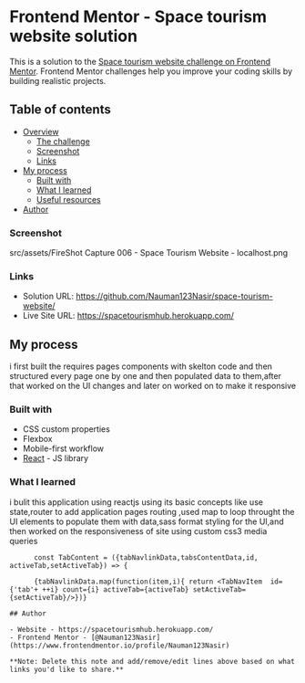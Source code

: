 # Frontend Mentor - Space tourism website solution

This is a solution to the [Space tourism website challenge on Frontend Mentor](https://www.frontendmentor.io/challenges/space-tourism-multipage-website-gRWj1URZ3). Frontend Mentor challenges help you improve your coding skills by building realistic projects. 

## Table of contents

- [Overview](#overview)
  - [The challenge](#the-challenge)
  - [Screenshot](#screenshot)
  - [Links](#links)
- [My process](#my-process)
  - [Built with](#built-with)
  - [What I learned](#what-i-learned)
  - [Useful resources](#useful-resources)
- [Author](#author)


### Screenshot
src/assets/FireShot Capture 006 - Space Tourism Website - localhost.png

### Links

- Solution URL: https://github.com/Nauman123Nasir/space-tourism-website/
- Live Site URL: https://spacetourismhub.herokuapp.com/

## My process
 i first built the requires pages components with skelton code and then structured every page one by one and then populated data to them,after that worked on the UI changes and later on worked on to make it responsive

### Built with

- CSS custom properties
- Flexbox
- Mobile-first workflow
- [React](https://reactjs.org/) - JS library

### What I learned

i bulit this  application using reactjs using its basic concepts like use state,router to add application pages routing ,used map to loop throught the UI elements to populate them with data,sass format styling for the UI,and then worked on the responsiveness of site using custom css3 media queries


```react
      const TabContent = ({tabNavlinkData,tabsContentData,id, activeTab,setActiveTab}) => {
    
      {tabNavlinkData.map(function(item,i){ return <TabNavItem  id={'tab'+ ++i} count={i} activeTab={activeTab} setActiveTab={setActiveTab}/>})}

## Author

- Website - https://spacetourismhub.herokuapp.com/
- Frontend Mentor - [@Nauman123Nasir](https://www.frontendmentor.io/profile/Nauman123Nasir)

**Note: Delete this note and add/remove/edit lines above based on what links you'd like to share.**

